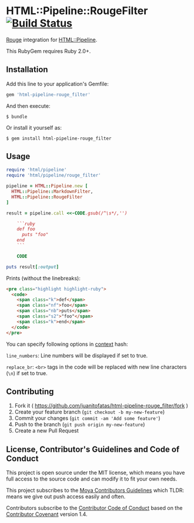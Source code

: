 # HTML::Pipeline::RougeFilter [![Build Status](https://travis-ci.org/JuanitoFatas/html-pipeline-rouge_filter.svg)](https://travis-ci.org/JuanitoFatas/html-pipeline-rouge_filter)

[Rouge](https://github.com/jneen/rouge) integration for [HTML::Pipeline](https://github.com/jch/html-pipeline).

This RubyGem requires Ruby 2.0+.

## Installation

Add this line to your application's Gemfile:

```ruby
gem 'html-pipeline-rouge_filter'
```

And then execute:

    $ bundle

Or install it yourself as:

    $ gem install html-pipeline-rouge_filter

## Usage

```ruby
require 'html/pipeline'
require 'html/pipeline/rouge_filter'

pipeline = HTML::Pipeline.new [
  HTML::Pipeline::MarkdownFilter,
  HTML::Pipeline::RougeFilter
]

result = pipeline.call <<-CODE.gsub(/^\s*/,'')

    ```ruby
    def foo
      puts "foo"
    end
    ```

    CODE

puts result[:output]
```

Prints (without the linebreaks):

```html
<pre class="highlight highlight-ruby">
  <code>
    <span class="k">def</span>
    <span class="nf">foo</span>
    <span class="nb">puts</span>
    <span class="s2">"foo"</span>
    <span class="k">end</span>
  </code>
</pre>
```

You can specify following options in
[context](https://github.com/jch/html-pipeline#examples) hash:

`line_numbers`: Line numbers will be displayed if set to true.

`replace_br`: `<br>` tags in the code will be replaced with new line characters (`\n`) if set to true.

## Contributing

1. Fork it ( https://github.com/juanitofatas/html-pipeline-rouge_filter/fork )
2. Create your feature branch (`git checkout -b my-new-feature`)
3. Commit your changes (`git commit -am 'Add some feature'`)
4. Push to the branch (`git push origin my-new-feature`)
5. Create a new Pull Request

## License, Contributor's Guidelines and Code of Conduct

This project is open source under the MIT license, which means you have full access to the source code and can modify
it to fit your own needs.

This project subscribes to the
[Moya Contributors Guidelines](https://github.com/Moya/contributors/blob/master/Community.md) which TLDR: means we give
out push access easily and often.

Contributors subscribe to the [Contributor Code of Conduct](http://contributor-covenant.org/version/1/4/) based on
the [Contributor Covenant](http://contributor-covenant.org) version 1.4.
